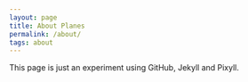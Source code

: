 ```yaml
---
layout: page
title: About Planes
permalink: /about/
tags: about
---
```


This page is just an experiment using GitHub, Jekyll and Pixyll.
